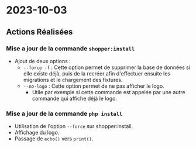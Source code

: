 # 2023-10-03

## Actions Réalisées

### Mise a jour de la commande ``shopper:install``
*   Ajout de deux options :
    -   ``--force -f`` : 
        Cette option permet de supprimer la base de données si elle existe déjà, puis de la recréer afin d'effectuer ensuite les migrations et le chargement des fixtures.
    -   ``--no-logo`` : Cette option permet de ne pas afficher le logo.
        * Utile par exemple si cette commande est appelée par une autre commande qui affiche déjà le logo.

### Mise a jour de la commande ``php install``
*   Utilisation de l'option ``--force`` sur shopper:install.
*   Affichage du logo.
*   Passage de ``echo()`` vers ``print()``. 
